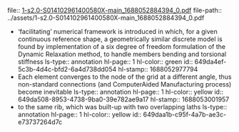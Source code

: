 file:: [1-s2.0-S014102961400580X-main_1688052884394_0.pdf](../assets/1-s2.0-S014102961400580X-main_1688052884394_0.pdf)
file-path:: ../assets/1-s2.0-S014102961400580X-main_1688052884394_0.pdf

- ‘facilitating’ numerical framework is introduced in which, for a given continuous reference shape, a geometrically similar discrete model is found by implementation of a six degree of freedom formulation of the Dynamic Relaxation method, to handle members bending and torsional stiffness
  ls-type:: annotation
  hl-page:: 1
  hl-color:: green
  id:: 649da4ef-5c3b-4d4c-bfd2-6a4d738dd054
  hl-stamp:: 1688052977794
- Each element converges to the node of the grid at a different angle, thus non-standard connections (and ComputerAided Manufacturing process) become inevitable
  ls-type:: annotation
  hl-page:: 1
  hl-color:: yellow
  id:: 649da508-8953-4738-9ba0-39e782ae9a17
  hl-stamp:: 1688053001957
- to the same rib, which was built-up with two overlapping laths
  ls-type:: annotation
  hl-page:: 1
  hl-color:: yellow
  id:: 649daa1b-c95f-4a7b-ae3c-e73737264d7c